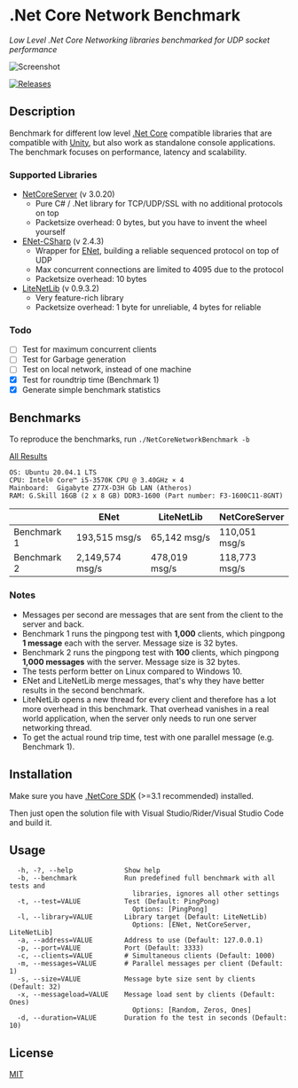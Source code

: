 # .Net Core Network Benchmark

*Low Level .Net Core Networking libraries benchmarked for UDP socket performance*

![Screenshot](./Docs/screenshot.png)

[![Releases](https://img.shields.io/github/release/JohannesDeml/NetCoreNetworkBenchmark/all.svg)](../../releases)

## Description

Benchmark for different low level [.Net Core](https://en.wikipedia.org/wiki/.NET_Core) compatible libraries that are compatible with [Unity](https://unity3d.com), but also work as standalone console applications. The benchmark focuses on performance, latency and scalability.

### Supported Libraries

* [NetCoreServer](https://github.com/chronoxor/NetCoreServer) (v 3.0.20)
  * Pure C# / .Net library for TCP/UDP/SSL with no additional protocols on top
  * Packetsize overhead: 0 bytes, but you have to invent the wheel yourself
* [ENet-CSharp](https://github.com/nxrighthere/ENet-CSharp) (v 2.4.3)
  * Wrapper for [ENet](https://github.com/lsalzman/enet), building a reliable sequenced protocol on top of UDP
  * Max concurrent connections are limited to 4095 due to the protocol
  * Packetsize overhead: 10 bytes
* [LiteNetLib](https://github.com/RevenantX/LiteNetLib) (v 0.9.3.2)
  * Very feature-rich library
  * Packetsize overhead: 1 byte for unreliable, 4 bytes for reliable

### Todo

- [ ] Test for maximum concurrent clients
- [ ] Test for Garbage generation
- [ ] Test on local network, instead of one machine
- [x] Test for roundtrip time (Benchmark 1)
- [x] Generate simple benchmark statistics

## Benchmarks

To reproduce the benchmarks, run `./NetCoreNetworkBenchmark -b`

[All Results](./Benchmarks)


```
OS: Ubuntu 20.04.1 LTS
CPU: Intel® Core™ i5-3570K CPU @ 3.40GHz × 4
Mainboard:  Gigabyte Z77X-D3H Gb LAN (Atheros)
RAM: G.Skill 16GB (2 x 8 GB) DDR3-1600 (Part number: F3-1600C11-8GNT)
```

|             | ENet            | LiteNetLib    | NetCoreServer |
| ----------- | --------------- | ------------- | ------------- |
| Benchmark 1 | 193,515 msg/s   | 65,142 msg/s  | 110,051 msg/s |
| Benchmark 2 | 2,149,574 msg/s | 478,019 msg/s | 118,773 msg/s |

### Notes

* Messages per second are messages that are sent from the client to the server and back.
* Benchmark 1 runs the pingpong test with **1,000** clients, which pingpong **1 message** each with the server. Message size is 32 bytes.
* Benchmark 2 runs the pingpong test with **100** clients, which pingpong **1,000 messages** with the server. Message size is 32 bytes.
* The tests perform better on Linux compared to Windows 10.
* ENet and LiteNetLib merge messages, that's why they have better results in the second benchmark. 
* LiteNetLib opens a new thread for every client and therefore has a lot more overhead in this benchmark. That overhead vanishes in a real world application, when the server only needs to run one server networking thread.
* To get the actual round trip time, test with one parallel message (e.g. Benchmark 1).

## Installation

Make sure you have [.NetCore SDK](https://dotnet.microsoft.com/download) (>=3.1 recommended) installed.

Then just open the solution file with Visual Studio/Rider/Visual Studio Code and build it.

## Usage

```
  -h, -?, --help             Show help
  -b, --benchmark            Run predefined full benchmark with all tests and 
                               libraries, ignores all other settings
  -t, --test=VALUE           Test (Default: PingPong)
                               Options: [PingPong]
  -l, --library=VALUE        Library target (Default: LiteNetLib)
                               Options: [ENet, NetCoreServer, LiteNetLib]
  -a, --address=VALUE        Address to use (Default: 127.0.0.1)
  -p, --port=VALUE           Port (Default: 3333)
  -c, --clients=VALUE        # Simultaneous clients (Default: 1000)
  -m, --messages=VALUE       # Parallel messages per client (Default: 1)
  -s, --size=VALUE           Message byte size sent by clients (Default: 32)
  -x, --messageload=VALUE    Message load sent by clients (Default: Ones)
                               Options: [Random, Zeros, Ones]
  -d, --duration=VALUE       Duration fo the test in seconds (Default: 10)
```

## License

[MIT](./LICENSE)